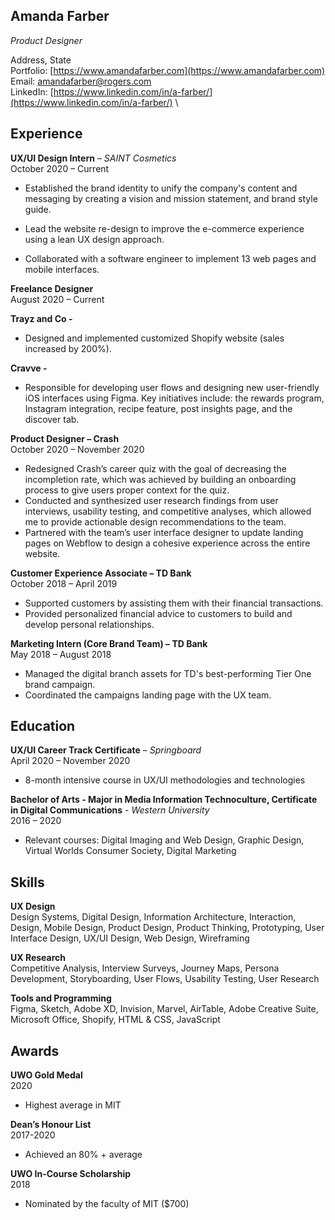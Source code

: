 ## Amanda Farber 
*Product Designer*

Address, State \
Portfolio:  [https://www.amandafarber.com](https://www.amandafarber.com) \
Email:  [amandafarber@rogers.com](mailto:amandafarber@rogers.com) \
LinkedIn:  [https://www.linkedin.com/in/a-farber/](https://www.linkedin.com/in/a-farber/) \


## Experience

**UX/UI Design Intern** – *SAINT Cosmetics*  
October 2020 – Current

- Established the brand identity to unify the company's content and messaging by creating a vision and mission statement, and brand style guide.

- Lead the website re-design to improve the e-commerce experience using a lean UX design approach.

- Collaborated with a software engineer to implement 13 web pages and mobile interfaces.

**Freelance Designer**  
August 2020 – Current

**Trayz and Co -**  
- Designed and implemented customized Shopify website
(sales increased by 200%).

**Cravve -**  
- Responsible for developing user flows and designing new user-friendly iOS interfaces using Figma. Key initiatives include: the rewards program, Instagram integration, recipe feature, post insights page, and the discover tab.

**Product Designer – Crash**  
October 2020 – November 2020

- Redesigned Crash’s career quiz with the goal of decreasing the
incompletion rate, which was achieved by building an onboarding process to give users proper context for the quiz.
- Conducted and synthesized user research findings from user interviews, usability testing, and competitive analyses, which allowed me to provide actionable design recommendations to the team.
- Partnered with the team’s user interface designer to update landing pages on Webflow to design a cohesive experience across the entire website.

**Customer Experience Associate – TD Bank**  
October 2018 – April 2019

- Supported customers by assisting them with their financial
transactions.
- Provided personalized financial advice to customers to build and develop personal relationships.

**Marketing Intern (Core Brand Team) – TD Bank**  
May 2018 – August 2018

- Managed the digital branch assets for TD's best-performing Tier One brand campaign.
- Coordinated the campaigns landing page with the UX team.

## Education

**UX/UI Career Track Certificate** – *Springboard*  
April 2020 – November 2020

- 8-month intensive course in UX/UI methodologies and technologies

**Bachelor of Arts - Major in Media Information Technoculture,
Certificate in Digital Communications** - *Western University*  
2016 – 2020

- Relevant courses: Digital Imaging and Web Design, Graphic Design, Virtual Worlds Consumer Society, Digital Marketing

## Skills

**UX Design**  
Design Systems, Digital Design, Information Architecture, Interaction, Design, Mobile Design, Product Design, Product Thinking, Prototyping, User Interface Design, UX/UI Design, Web Design, Wireframing

**UX Research**  
Competitive Analysis, Interview Surveys, Journey Maps, Persona
Development, Storyboarding, User Flows, Usability Testing, User Research

**Tools and Programming**  
Figma, Sketch, Adobe XD, Invision, Marvel, AirTable, Adobe Creative Suite, Microsoft Office, Shopify, HTML & CSS, JavaScript

## Awards

**UWO Gold Medal**  
2020
- Highest average in MIT

**Dean’s Honour List**  
2017-2020

- Achieved an 80% + average

**UWO In-Course Scholarship**  
2018
- Nominated by the faculty of MIT ($700)
